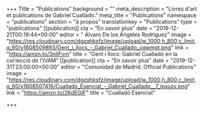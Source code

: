 +++
Title = "Publications"
background = ""
meta_description = "Livres d'art et publications de Gabriel Cuallado."
meta_title = "Publications"
namespace = "publications"
section = "à propos"
translationkey = "Publications"
type = "publications"
[[publication]]
cta = "En savoir plus"
date = "2019-12-21T00:19:44+00:00"
editor = " Álvaro De los Ángeles Rodríguez"
image = "https://res.cloudinary.com/dgzqhksfz/image/upload/w_1000,h_800,c_limit,q_60/v1608509893/Gent_i_llocs_-_Gabriel_Cuallado_uqwmgt.png"
link = "https://amzn.to/3nIIFvm"
title = "Gent i llocs: Gabriel Cualladó en la col·lecció de l'IVAM"
[[publication]]
cta = "En savoir plus"
date = "2019-12-31T23:00:00+00:00"
editor = "Comunidad de Madrid. Official Publications"
image = "https://res.cloudinary.com/dgzqhksfz/image/upload/w_1000,h_800,c_limit,q_60/v1608507416/Cuallado_Esencial_-_Gabriel_Cuallado__7_ipsuzy.png"
link = "https://amzn.to/2KdEGIF"
title = "Cualladó Esencial"

+++
